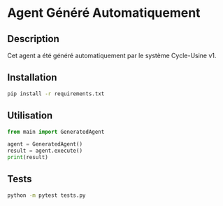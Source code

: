 # Agent Généré Automatiquement

## Description
Cet agent a été généré automatiquement par le système Cycle-Usine v1.

## Installation
```bash
pip install -r requirements.txt
```

## Utilisation
```python
from main import GeneratedAgent

agent = GeneratedAgent()
result = agent.execute()
print(result)
```

## Tests
```bash
python -m pytest tests.py
```

